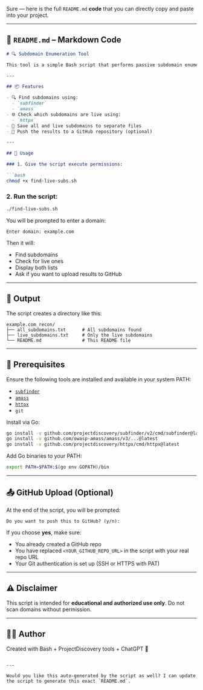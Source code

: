 Sure — here is the full `README.md` **code** that you can directly copy and paste into your project.

---

## 📄 `README.md` – Markdown Code

````markdown
# 🔍 Subdomain Enumeration Tool

This tool is a simple Bash script that performs passive subdomain enumeration and checks for live subdomains of a given domain. It also supports automatically pushing the results to a GitHub repository.

---

## 📦 Features

- 🔍 Find subdomains using:
  - `subfinder`
  - `amass`
- 🌐 Check which subdomains are live using:
  - `httpx`
- 📄 Save all and live subdomains to separate files
- 🐙 Push the results to a GitHub repository (optional)

---

## 🚀 Usage

### 1. Give the script execute permissions:

```bash
chmod +x find-live-subs.sh
````

### 2. Run the script:

```bash
./find-live-subs.sh
```

You will be prompted to enter a domain:

```
Enter domain: example.com
```

Then it will:

* Find subdomains
* Check for live ones
* Display both lists
* Ask if you want to upload results to GitHub

---

## 📁 Output

The script creates a directory like this:

```
example.com_recon/
├── all_subdomains.txt      # All subdomains found
├── live_subdomains.txt     # Only the live subdomains
└── README.md               # This README file
```

---

## 📌 Prerequisites

Ensure the following tools are installed and available in your system PATH:

* [`subfinder`](https://github.com/projectdiscovery/subfinder)
* [`amass`](https://github.com/owasp-amass/amass)
* [`httpx`](https://github.com/projectdiscovery/httpx)
* `git`

Install via Go:

```bash
go install -v github.com/projectdiscovery/subfinder/v2/cmd/subfinder@latest
go install -v github.com/owasp-amass/amass/v3/...@latest
go install -v github.com/projectdiscovery/httpx/cmd/httpx@latest
```

Add Go binaries to your PATH:

```bash
export PATH=$PATH:$(go env GOPATH)/bin
```

---

## 📤 GitHub Upload (Optional)

At the end of the script, you will be prompted:

```
Do you want to push this to GitHub? (y/n):
```

If you choose **yes**, make sure:

* You already created a GitHub repo
* You have replaced `<YOUR_GITHUB_REPO_URL>` in the script with your real repo URL
* Your Git authentication is set up (SSH or HTTPS with PAT)

---

## ⚠️ Disclaimer

This script is intended for **educational and authorized use only**. Do not scan domains without permission.

---

## 🧑‍💻 Author

Created with Bash + ProjectDiscovery tools + ChatGPT 🤖

```

---

Would you like this auto-generated by the script as well? I can update the script to generate this exact `README.md`.
```
